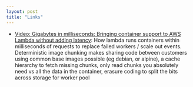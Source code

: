```yaml
---
layout: post
title: "Links"
---
```


* [Video: Gigabytes in milliseconds: Bringing container support to AWS Lambda without adding latency](https://www.youtube.com/watch?v=A-7j0QlGwFk): How lambda runs containers within milliseconds of requests to replace failed workers / scale out events. Deterministic image chunking makes sharing code between customers using common base images possible (eg debian, or alpine), a cache hierarchy to fetch missing chunks, only read chunks you absolutely need vs all the data in the container, erasure coding to split the bits across storage for worker pool
